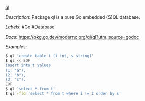 [ql](https://gitlab.com/cznic/ql/-/tree/master)

*Description*: Package ql is a pure Go embedded (S)QL database.

*Labels*: #Go #Database

*Docs*: https://pkg.go.dev/modernc.org/ql/ql?utm_source=godoc

*Examples*:

```bash
$ ql 'create table t (i int, s string)'
$ ql << EOF
insert into t values
(1, "a"),
(2, "b"),
(3, "c"),
EOF
$ ql 'select * from t'
$ ql -fld 'select * from t where i != 2 order by s'
```
